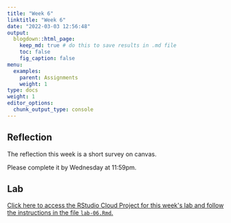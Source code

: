 ```yaml
---
title: "Week 6"
linktitle: "Week 6"
date: "2022-03-03 12:56:48"
output:
  blogdown::html_page:
    keep_md: true # do this to save results in .md file
    toc: false
    fig_caption: false
menu:
  examples:
    parent: Assignments
    weight: 1
type: docs
weight: 1
editor_options:
  chunk_output_type: console
---
```


## Reflection

The reflection this week is a short survey on canvas.

Please complete it by Wednesday at 11:59pm.


## Lab

[Click here to access the RStudio Cloud Project for this week's lab and follow the instructions in the file `lab-06.Rmd`.](https://rstudio.cloud/spaces/210747/project/3677585)
